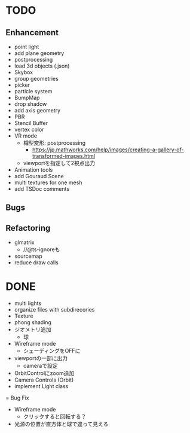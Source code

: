 # TODO

## Enhancement

- point light
- add plane geometry
- postprocessing
- load 3d objects (.json)
- Skybox
- group geometries
- picker
- particle system
- BumpMap
- drop shadow
- add axis geometry
- PBR
- Stencil Buffer
- vertex color 
- VR mode
  - 樽型変形: postprocessing
    - https://jp.mathworks.com/help/images/creating-a-gallery-of-transformed-images.html
  - viewportを指定して2視点出力
- Animation tools
- add Gouraud Scene
- multi textures for one mesh
- add TSDoc comments

## Bugs

## Refactoring

- glmatrix
  - //@ts-ignoreも
- sourcemap
- reduce draw calls

# DONE

- multi lights
- organize files with subdirecories
- Texture
- phong shading
- ジオメトリ追加
  - 球
- Wireframe mode
  - シェーディングをOFFに
- viewportの一部に出力
  - cameraで設定
- OrbitControlにzoom追加
- Camera Controls (Orbit)
- implement Light class

= Bug Fix

- Wireframe mode
  - クリックすると回転する？
- 光源の位置が直方体と球で違って見える